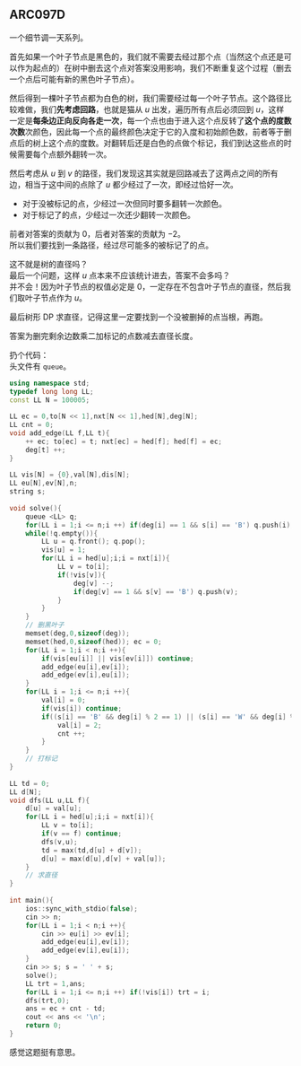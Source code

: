 ## ARC097D  

一个细节调一天系列。  

首先如果一个叶子节点是黑色的，我们就不需要去经过那个点（当然这个点还是可以作为起点的）在树中删去这个点对答案没用影响，我们不断重复这个过程（删去一个点后可能有新的黑色叶子节点）。  

然后得到一棵叶子节点都为白色的树，我们需要经过每一个叶子节点。这个路径比较难做，我们**先考虑回路**，也就是猫从 $u$ 出发，遍历所有点后必须回到 $u$，这样一定是**每条边正向反向各走一次**，每一个点也由于进入这个点反转了**这个点的度数次数**次颜色，因此每一个点的最终颜色决定于它的入度和初始颜色数，前者等于删点后的树上这个点的度数。对翻转后还是白色的点做个标记，我们到达这些点的时候需要每个点额外翻转一次。  

然后考虑从 $u$ 到 $v$ 的路径，我们发现这其实就是回路减去了这两点之间的所有边，相当于这中间的点除了 $u$ 都少经过了一次，即经过恰好一次。  
- 对于没被标记的点，少经过一次但同时要多翻转一次颜色。
- 对于标记了的点，少经过一次还少翻转一次颜色。  

前者对答案的贡献为 $0$，后者对答案的贡献为 $-2$。  
所以我们要找到一条路径，经过尽可能多的被标记了的点。  

这不就是树的直径吗？  
最后一个问题，这样 $u$ 点本来不应该统计进去，答案不会多吗？  
并不会！因为叶子节点的权值必定是 $0$，一定存在不包含叶子节点的直径，然后我们取叶子节点作为 $u$。  

最后树形 DP 求直径，记得这里一定要找到一个没被删掉的点当根，再跑。  

答案为删完剩余边数乘二加标记的点数减去直径长度。  

扔个代码：  
头文件有 `queue`。
```cpp
using namespace std;
typedef long long LL;
const LL N = 100005;
 
LL ec = 0,to[N << 1],nxt[N << 1],hed[N],deg[N];
LL cnt = 0;
void add_edge(LL f,LL t){
	++ ec; to[ec] = t; nxt[ec] = hed[f]; hed[f] = ec;
	deg[t] ++;
}
 
LL vis[N] = {0},val[N],dis[N];
LL eu[N],ev[N],n;
string s;
 
void solve(){
	queue <LL> q;
	for(LL i = 1;i <= n;i ++) if(deg[i] == 1 && s[i] == 'B') q.push(i);
	while(!q.empty()){
		LL u = q.front(); q.pop();
		vis[u] = 1;
		for(LL i = hed[u];i;i = nxt[i]){
			LL v = to[i];
			if(!vis[v]){
				deg[v] --;
				if(deg[v] == 1 && s[v] == 'B') q.push(v);
			}
		}
	}
    // 删黑叶子
	memset(deg,0,sizeof(deg));
	memset(hed,0,sizeof(hed)); ec = 0;
	for(LL i = 1;i < n;i ++){
		if(vis[eu[i]] || vis[ev[i]]) continue;
		add_edge(eu[i],ev[i]);
		add_edge(ev[i],eu[i]);
	}
	for(LL i = 1;i <= n;i ++){
		val[i] = 0;
		if(vis[i]) continue;
		if((s[i] == 'B' && deg[i] % 2 == 1) || (s[i] == 'W' && deg[i] % 2 == 0)){
			val[i] = 2;
			cnt ++;
		}
	}
    // 打标记
}
 
LL td = 0;
LL d[N];
void dfs(LL u,LL f){
	d[u] = val[u];
	for(LL i = hed[u];i;i = nxt[i]){
		LL v = to[i];
		if(v == f) continue;
		dfs(v,u);
		td = max(td,d[u] + d[v]);
		d[u] = max(d[u],d[v] + val[u]);
	}
    // 求直径
}
 
int main(){
	ios::sync_with_stdio(false);
	cin >> n;
	for(LL i = 1;i < n;i ++){
		cin >> eu[i] >> ev[i];
		add_edge(eu[i],ev[i]);
		add_edge(ev[i],eu[i]);
	}
	cin >> s; s = ' ' + s;
	solve();
	LL trt = 1,ans;
	for(LL i = 1;i <= n;i ++) if(!vis[i]) trt = i;
	dfs(trt,0);
	ans = ec + cnt - td;
	cout << ans << '\n';
	return 0;
} 
```

感觉这题挺有意思。